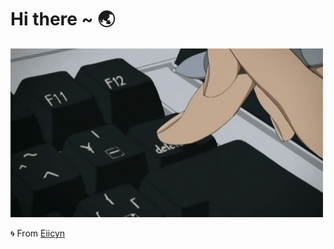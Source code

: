 # Hi there ~ 🌏  
<img src="https://github.com/eiicyn/eiicyn/blob/main/delete.gif" alt="delete" width="500" height="270"></img>

🌀 From [Eiicyn](https://github.com/eiicyn)
